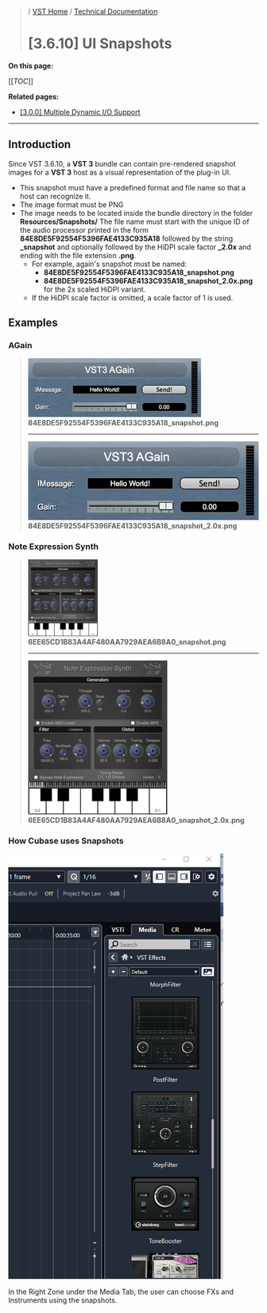 >/ [VST Home](/Index.md) / [Technical Documentation](/pages/Technical+Documentation/Index.md)
>
># [3.6.10] UI Snapshots

**On this page:**

[[_TOC_]]

**Related pages:**
- [[3.0.0] Multiple Dynamic I/O Support](../3.0.0/Multiple+Dynamic+IO.md)

---

## Introduction

Since VST 3.6.10, a **VST 3** bundle can contain pre-rendered snapshot images for a **VST 3** host as a visual representation of the plug-in UI.<br>
- This snapshot must have a predefined format and file name so that a host can recognize it.
- The image format must be PNG
- The image needs to be located inside the bundle directory in the folder **Resources/Snapshots/**
The file name must start with the unique ID of the audio processor printed in the form **84E8DE5F92554F5396FAE4133C935A18** followed by the string **_snapshot** and optionally followed by the HiDPI scale factor **_2.0x** and ending with the file extension **.png**.
    - For example, again's snapshot must be named:
        - **84E8DE5F92554F5396FAE4133C935A18_snapshot.png**
        - **84E8DE5F92554F5396FAE4133C935A18_snapshot_2.0x.png** for the 2x scaled HiDPI variant.
    - If the HiDPI scale factor is omitted, a scale factor of 1 is used.

## Examples

### AGain

> ![tech_doc_22](/resources/tech_doc_22.png)<br>
> **84E8DE5F92554F5396FAE4133C935A18_snapshot.png**
>
> ---
>
> ![tech_doc_23](/resources/tech_doc_23.png)<br>
> **84E8DE5F92554F5396FAE4133C935A18_snapshot_2.0x.png**

### Note Expression Synth

> ![tech_doc_24](/resources/tech_doc_24.png)<br>
> **6EE65CD1B83A4AF480AA7929AEA6B8A0_snapshot.png**
>
> ---
>
> ![tech_doc_25](/resources/tech_doc_25.png)<br>
> **6EE65CD1B83A4AF480AA7929AEA6B8A0_snapshot_2.0x.png**

### How Cubase uses Snapshots

![tech_doc_26](/resources/tech_doc_26.png)

In the Right Zone under the Media Tab, the user can choose FXs and Instruments using the snapshots.